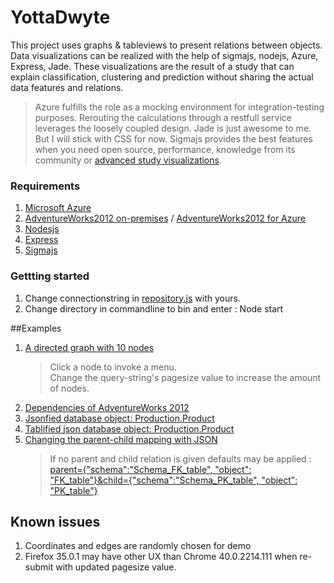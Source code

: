 # YottaDwyte
This project uses graphs & tableviews to present relations between objects. Data visualizations can be realized with the help of sigmajs, nodejs, Azure, Express, Jade. These visualizations are the result of a study that can explain classification, clustering and prediction without sharing the actual data features and relations. 
>Azure fulfills the role as a mocking environment for integration-testing purposes. Rerouting the calculations through a restfull service leverages the loosely coupled design. Jade is just awesome to me. But I will stick with CSS for now. Sigmajs provides the best features when you need open source, performance, knowledge from its community or [advanced study visualizations](https://gephi.github.io/).

### Requirements
1. [Microsoft Azure ](http://www.microsoft.com/bizspark/azure/getstarted.aspx)
2. [AdventureWorks2012 on-premises](http://msftdbprodsamples.codeplex.com/releases/view/93587) / [AdventureWorks2012 for Azure](http://msftdbprodsamples.codeplex.com/releases/view/37304) 
3. [Nodesjs](http://nodejs.org/)
4. [Express](http://expressjs.com/)
5. [Sigmajs](https://github.com/jacomyal/sigma.js/wiki)  

### Gettting started
1. Change connectionstring in [repository.js](https://github.com/DoctorBoo/YottaDwyte/blob/master/routes/repository.js) with yours.
2. Change directory in commandline to bin and enter : Node start 

##Examples
1. [A directed graph with 10 nodes](http://haxe.azurewebsites.net/graph?dependencies&show&pagesize=10)  
	>Click a node to invoke a menu.  
    Change the query-string's pagesize value to increase the amount of nodes.
2. [Dependencies of AdventureWorks 2012](http://haxe.azurewebsites.net/graph/query?dependencies&pagesize=100&tablify)  
3. [Jsonfied database object: Production.Product](http://haxe.azurewebsites.net/graph/query?table=production.product&pagesize=10)
4. [Tablified json database object: Production.Product](http://haxe.azurewebsites.net/graph/query?table=production.product&pagesize=10&tablify)
5. [Changing the parent-child mapping with JSON](http://haxe.azurewebsites.net/graph?dependencies&pagesize=10&parent={%22schema%22:%22Schema_FK_table%22,%20%22object%22:%20%22FK_column%22}&child={%22schema%22:%22Schema_PK_table%22,%20%22object%22:%20%22PK_column%22}&show)
	> If no parent and child relation is given defaults may be applied :
    [parent={"schema":"Schema_FK_table", "object": "FK_table"}&child={"schema":"Schema_PK_table", "object": "PK_table"}](http://haxe.azurewebsites.net/graph?dependencies&pagesize=10&parent={%22schema%22:%22Schema_FK_table%22,%20%22object%22:%20%22FK_table%22}&child={%22schema%22:%22Schema_PK_table%22,%20%22object%22:%20%22PK_table%22}&show)  

## Known issues
1. Coordinates and edges are randomly chosen for demo
2. Firefox 35.0.1 may have other UX than Chrome 40.0.2214.111 when re-submit with updated pagesize value.













